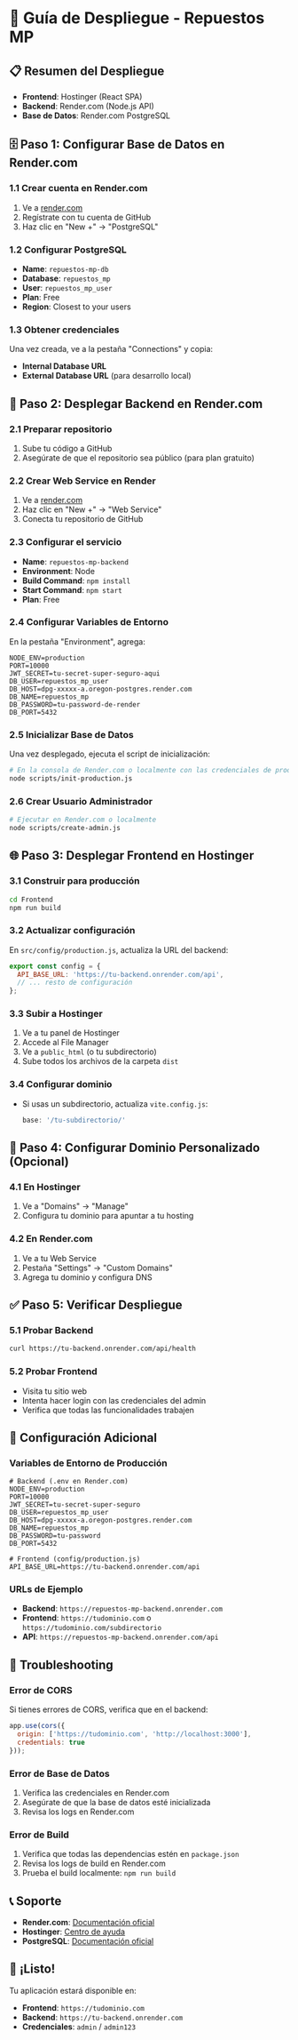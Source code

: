 # 🚀 Guía de Despliegue - Repuestos MP

## 📋 Resumen del Despliegue

- **Frontend**: Hostinger (React SPA)
- **Backend**: Render.com (Node.js API)
- **Base de Datos**: Render.com PostgreSQL

## 🗄️ Paso 1: Configurar Base de Datos en Render.com

### 1.1 Crear cuenta en Render.com
1. Ve a [render.com](https://render.com)
2. Regístrate con tu cuenta de GitHub
3. Haz clic en "New +" → "PostgreSQL"

### 1.2 Configurar PostgreSQL
- **Name**: `repuestos-mp-db`
- **Database**: `repuestos_mp`
- **User**: `repuestos_mp_user`
- **Plan**: Free
- **Region**: Closest to your users

### 1.3 Obtener credenciales
Una vez creada, ve a la pestaña "Connections" y copia:
- **Internal Database URL**
- **External Database URL** (para desarrollo local)

## 🔧 Paso 2: Desplegar Backend en Render.com

### 2.1 Preparar repositorio
1. Sube tu código a GitHub
2. Asegúrate de que el repositorio sea público (para plan gratuito)

### 2.2 Crear Web Service en Render
1. Ve a [render.com](https://render.com)
2. Haz clic en "New +" → "Web Service"
3. Conecta tu repositorio de GitHub

### 2.3 Configurar el servicio
- **Name**: `repuestos-mp-backend`
- **Environment**: Node
- **Build Command**: `npm install`
- **Start Command**: `npm start`
- **Plan**: Free

### 2.4 Configurar Variables de Entorno
En la pestaña "Environment", agrega:

```env
NODE_ENV=production
PORT=10000
JWT_SECRET=tu-secret-super-seguro-aqui
DB_USER=repuestos_mp_user
DB_HOST=dpg-xxxxx-a.oregon-postgres.render.com
DB_NAME=repuestos_mp
DB_PASSWORD=tu-password-de-render
DB_PORT=5432
```

### 2.5 Inicializar Base de Datos
Una vez desplegado, ejecuta el script de inicialización:

```bash
# En la consola de Render.com o localmente con las credenciales de producción
node scripts/init-production.js
```

### 2.6 Crear Usuario Administrador
```bash
# Ejecutar en Render.com o localmente
node scripts/create-admin.js
```

## 🌐 Paso 3: Desplegar Frontend en Hostinger

### 3.1 Construir para producción
```bash
cd Frontend
npm run build
```

### 3.2 Actualizar configuración
En `src/config/production.js`, actualiza la URL del backend:

```javascript
export const config = {
  API_BASE_URL: 'https://tu-backend.onrender.com/api',
  // ... resto de configuración
};
```

### 3.3 Subir a Hostinger
1. Ve a tu panel de Hostinger
2. Accede al File Manager
3. Ve a `public_html` (o tu subdirectorio)
4. Sube todos los archivos de la carpeta `dist`

### 3.4 Configurar dominio
- Si usas un subdirectorio, actualiza `vite.config.js`:
  ```javascript
  base: '/tu-subdirectorio/'
  ```

## 🔐 Paso 4: Configurar Dominio Personalizado (Opcional)

### 4.1 En Hostinger
1. Ve a "Domains" → "Manage"
2. Configura tu dominio para apuntar a tu hosting

### 4.2 En Render.com
1. Ve a tu Web Service
2. Pestaña "Settings" → "Custom Domains"
3. Agrega tu dominio y configura DNS

## ✅ Paso 5: Verificar Despliegue

### 5.1 Probar Backend
```bash
curl https://tu-backend.onrender.com/api/health
```

### 5.2 Probar Frontend
- Visita tu sitio web
- Intenta hacer login con las credenciales del admin
- Verifica que todas las funcionalidades trabajen

## 🔧 Configuración Adicional

### Variables de Entorno de Producción
```env
# Backend (.env en Render.com)
NODE_ENV=production
PORT=10000
JWT_SECRET=tu-secret-super-seguro
DB_USER=repuestos_mp_user
DB_HOST=dpg-xxxxx-a.oregon-postgres.render.com
DB_NAME=repuestos_mp
DB_PASSWORD=tu-password
DB_PORT=5432

# Frontend (config/production.js)
API_BASE_URL=https://tu-backend.onrender.com/api
```

### URLs de Ejemplo
- **Backend**: `https://repuestos-mp-backend.onrender.com`
- **Frontend**: `https://tudominio.com` o `https://tudominio.com/subdirectorio`
- **API**: `https://repuestos-mp-backend.onrender.com/api`

## 🚨 Troubleshooting

### Error de CORS
Si tienes errores de CORS, verifica que en el backend:
```javascript
app.use(cors({
  origin: ['https://tudominio.com', 'http://localhost:3000'],
  credentials: true
}));
```

### Error de Base de Datos
1. Verifica las credenciales en Render.com
2. Asegúrate de que la base de datos esté inicializada
3. Revisa los logs en Render.com

### Error de Build
1. Verifica que todas las dependencias estén en `package.json`
2. Revisa los logs de build en Render.com
3. Prueba el build localmente: `npm run build`

## 📞 Soporte

- **Render.com**: [Documentación oficial](https://render.com/docs)
- **Hostinger**: [Centro de ayuda](https://www.hostinger.com/help)
- **PostgreSQL**: [Documentación oficial](https://www.postgresql.org/docs/)

## 🎉 ¡Listo!

Tu aplicación estará disponible en:
- **Frontend**: `https://tudominio.com`
- **Backend**: `https://tu-backend.onrender.com`
- **Credenciales**: `admin` / `admin123`
